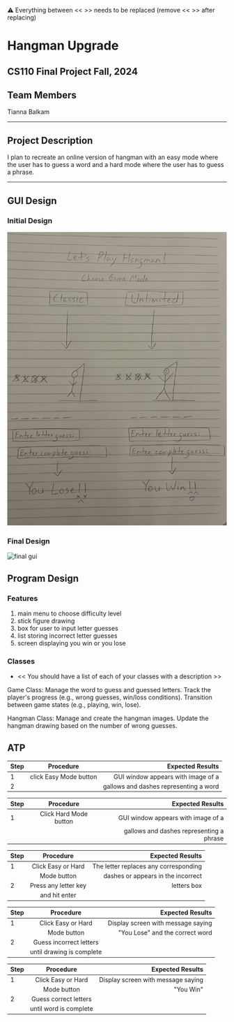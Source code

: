 
:warning: Everything between << >> needs to be replaced (remove << >> after replacing)

# Hangman Upgrade
## CS110 Final Project  Fall, 2024 

## Team Members

Tianna Balkam

***

## Project Description

I plan to recreate an online version of hangman with an easy mode where the user  has to guess a word and a hard mode where the user has to guess a phrase.

***    

## GUI Design

### Initial Design

![initial gui](assets/gui.jpg) 

### Final Design

![final gui](assets/finalgui.jpg)

## Program Design

### Features

1. main menu to choose difficulty level
2. stick figure drawing
3. box for user to input letter guesses
4. list storing incorrect letter guesses
5. screen displaying you win or you lose  

### Classes

- << You should have a list of each of your classes with a description >>

Game Class:
Manage the word to guess and guessed letters.
Track the player's progress (e.g., wrong guesses, win/loss conditions).
Transition between game states (e.g., playing, win, lose).

Hangman Class: 
Manage and create the hangman images.
Update the hangman drawing based on the number of wrong guesses.

## ATP

| Step                 |Procedure             |Expected Results                   |
|----------------------|:--------------------:|----------------------------------:|
|  1                   |click Easy Mode button|GUI window appears with image of a |
|  2                   |                      |gallows and dashes representing a word|

| Step                 |Procedure             |Expected Results                   |
|----------------------|:--------------------:|----------------------------------:|
|  1                   |Click Hard Mode button|GUI window appears with image of a |
|                      |                      |gallows and dashes representing a phrase|

| Step                 |Procedure             |Expected Results                   |
|----------------------|:--------------------:|----------------------------------:|
|  1                   |Click Easy or Hard    |The letter replaces any corresponding|
|                      |Mode button           |dashes or appears in the incorrect |
|  2                   |Press any letter key  |letters box                        |
|                      |and hit enter         |                                   |

| Step                 |Procedure             |Expected Results                   |
|----------------------|:--------------------:|----------------------------------:|
|  1                   |Click Easy or Hard    |Display screen with message saying |
|                      |Mode button           |"You Lose" and the correct word    |
|  2                   |Guess incorrect letters|                                  |
|                      |until drawing is complete|                                |

| Step                 |Procedure             |Expected Results                   |
|----------------------|:--------------------:|----------------------------------:|
|  1                   |Click Easy or Hard    |Display screen with message saying |
|                      |Mode button           |"You Win"                          |
|  2                   |Guess correct letters |                                   |
|                      |until word is complete|                                   |